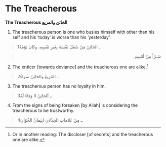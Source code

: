 The Treacherous
===============

**The Treacherous الخائن والمزيع**

1. The treacherous person is one who busies himself with other than his
self and his ‘today’ is worse than his ‘yesterday’.

> 1ـ الخائِنُ مَنْ شَغَلَ نَفْسَهُ بِغَيرِ نَفْسِِهِ، وكانَ يَوْمُهُ
<blockquote dir="rtl">
  <p>
شَـرّاً مِنْ أمْسِهِ.
  </p>
</blockquote>

2. The enticer [towards deviance] and the treacherous one are alike.[^1]

> 2ـ المُزيعُ والخائِنُ سَواءٌ.

3. The treacherous person has no loyalty in him.

> 3ـ اَلخائِنُ لا وَفاءَ لَهُ.

4. From the signs of being forsaken [by Allah] is considering the
treacherous to be trustworthy.

> 4ـ مِنْ عَلاماتِ الخِذْلانِ ايتِمانُ الخُوّانِ.

[^1]: Or in another reading: The discloser [of secrets] and the
treacherous one are alike.


